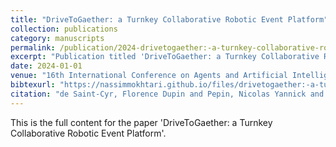```yaml
---
title: "DriveToGaether: a Turnkey Collaborative Robotic Event Platform"
collection: publications
category: manuscripts
permalink: /publication/2024-drivetogaether:-a-turnkey-collaborative-robotic-event-platform
excerpt: "Publication titled 'DriveToGaether: a Turnkey Collaborative Robotic Event Platform' by de Saint-Cyr, Florence Dupin and Pepin, Nicolas Yannick and Mokhtari, Nassim and Morignot, Philippe and Vianey, Julien and Bosser, Anne-Gwenn and Ermakova, Liana."
date: 2024-01-01
venue: "16th International Conference on Agents and Artificial Intelligence (ICAART 2024)"
bibtexurl: "https://nassimmokhtari.github.io/files/drivetogaether:-a-turnkey-collaborative-robotic-event-platform.bib"
citation: "de Saint-Cyr, Florence Dupin and Pepin, Nicolas Yannick and Mokhtari, Nassim and Morignot, Philippe and Vianey, Julien and Bosser, Anne-Gwenn and Ermakova, Liana (2024). &quot;DriveToGaether: a Turnkey Collaborative Robotic Event Platform.&quot; <i>16th International Conference on Agents and Artificial Intelligence (ICAART 2024)</i>."
---
```

This is the full content for the paper 'DriveToGaether: a Turnkey Collaborative Robotic Event Platform'.
